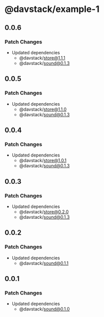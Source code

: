 # @davstack/example-1

## 0.0.6

### Patch Changes

- Updated dependencies
  - @davstack/store@1.1.1
  - @davstack/sound@0.1.3

## 0.0.5

### Patch Changes

- Updated dependencies
  - @davstack/store@1.1.0
  - @davstack/sound@0.1.3

## 0.0.4

### Patch Changes

- Updated dependencies
  - @davstack/store@1.0.1
  - @davstack/sound@0.1.3

## 0.0.3

### Patch Changes

- Updated dependencies
  - @davstack/store@0.2.0
  - @davstack/sound@0.1.3

## 0.0.2

### Patch Changes

- Updated dependencies
  - @davstack/sound@0.1.1

## 0.0.1

### Patch Changes

- Updated dependencies
  - @davstack/sound@0.1.0
